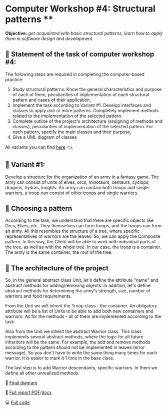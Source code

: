 # **Computer Workshop #4:** Structural patterns **
**Objective:** *get acquainted with basic structural patterns, learn how to apply them in software design and development.*

## :brain: Statement of the task of computer workshop #4:
The following steps are required in completing the computer-based practice:
1) Study structural patterns. Know the general characteristics and purpose of each of them, peculiarities of implementation of each structural pattern and cases of their application.
2) Implement the task according to Variant #1. Develop interfaces and classes to apply one or more patterns. Completely implement methods related to the implementation of the selected pattern.
3) Complete outline of the project's architecture (assigning of methods and classes), peculiarities of implementation of the selected pattern. For each pattern, specify the main classes and their purpose,
4) Give a UML diagram of classes

All variants you can find [here](https://github.com/MilaHalko/C4_.NET/blob/Lab4/Reports%26Variants/AllVariants4.pdf) :point_left:.

## :eyes: Variant #1:
Develop a structure for the organization of an army in a fantasy game. The army can consist of units of elves, orcs, minotaurs, centaurs, cyclops, dragons, hydras, knights. An army can contain both troops and single warriors, a troop can consist of other troops and single warriors.

## :shrug: Choosing a pattern
According to the task, we understand that there are specific objects like Orcs, Elves, etc. They themselves can form troops, and the troops can form an army. All this resembles the structure of a tree, where specific representatives of warriors are the leaves. So, we can apply the Composite pattern. In this way, the Client will be able to work with individual parts of the tree, as well as with the whole tree. In our case, the troop is a container. The army is the same container, the root of the tree.

## :office: The architecture of the project
So, in the general abstract class Unit, let's define the attribute "name" and abstract methods for adding/removing objects. In addition, let's define abstract methods for determining the army's strength, size, number of warriors and food requirements.

From the Unit we will inherit the Troop class - the container. An obligatory attribute will be a list of Units to be able to add both new containers and warriors. As for the methods - all of them are implemented according to the task.

Also from the Unit we inherit the abstract Warrior class. This class implements several abstract methods, where the logic for all future inheritors will be the same. For example, the add and remove methods according to the pattern should not be implemented in leaves (error message). So you don't have to write the same thing many times for each warrior. It is easier to mark it 1 time in the base class.

The last step is to add Warrior descendants, specific warriors. In them we define all other unrealized methods.

:art: [Final diagram](https://github.com/MilaHalko/C4_.NET/blob/Lab4/Diagrams/Army_Class-Diagram.jpg)

:memo: [Full report PDF](https://github.com/MilaHalko/C4_.NET/blob/Lab4/Reports%26Variants/Lab4.pdf)/[docx](https://github.com/MilaHalko/C4_.NET/blob/Lab4/Reports%26Variants/Lab4.docx)

:computer: [Full code](https://github.com/MilaHalko/C4_.NET/tree/Lab4/Army/Army) 
